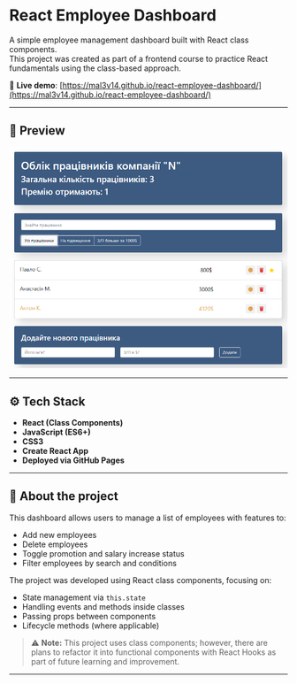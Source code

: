 # React Employee Dashboard

A simple employee management dashboard built with React class components.  
This project was created as part of a frontend course to practice React fundamentals using the class-based approach.

🔗 **Live demo**: [https://mal3v14.github.io/react-employee-dashboard/](https://mal3v14.github.io/react-employee-dashboard/)

---

## 📸 Preview

![Dashboard Preview](./preview-1.png) 

---

## ⚙️ Tech Stack

- **React (Class Components)**
- **JavaScript (ES6+)**
- **CSS3**
- **Create React App**
- **Deployed via GitHub Pages**

---

## 📌 About the project

This dashboard allows users to manage a list of employees with features to:

- Add new employees
- Delete employees
- Toggle promotion and salary increase status
- Filter employees by search and conditions

The project was developed using React class components, focusing on:

- State management via `this.state`
- Handling events and methods inside classes
- Passing props between components
- Lifecycle methods (where applicable)

> ⚠️ **Note:** This project uses class components; however, there are plans to refactor it into functional components with React Hooks as part of future learning and improvement.

---
